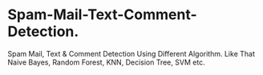 # Spam-Mail-Text-Comment-Detection.
Spam Mail, Text &amp; Comment Detection Using Different Algorithm. Like That Naive Bayes, Random Forest, KNN, Decision Tree, SVM etc.
